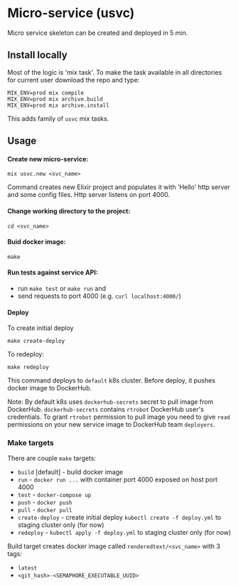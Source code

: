 # Micro-service (usvc)
Micro service skeleton can be created and deployed in 5 min.

## Install locally
Most of the logic is 'mix task'.
To make the task available in all directories for current user
download the repo and type:

```
MIX_ENV=prod mix compile
MIX_ENV=prod mix archive.build
MIX_ENV=prod mix archive.install
```

This adds family of `usvc` mix tasks.

## Usage

#### Create new micro-service:
```
mix usvc.new <svc_name>
```

Command creates new Elixir project and populates it with
'Hello' http server and some config files.
Http server listens on port 4000.

#### Change working directory to the project:
```
cd <svc_name>
```

#### Buid docker image:
```
make
```

#### Run tests against service API:
- run `make test` or `make run` and
- send requests to port 4000 (e.g. `curl localhost:4000/`)

#### Deploy
To create initial deploy
```
make create-deploy
```

To redeploy:
```
make redeploy
```

This command deploys to `default` k8s cluster.
Before deploy, it pushes docker image to DockerHub.

Note: By default k8s uses `dockerhub-secrets` secret to pull image from DockerHub.
`dockerhub-secrets` contains `rtrobot` DockerHub user's credentials.
To grant `rtrobot` permission to pull image
you need to give `read` permissions on your new service image
to DockerHub team `deployers`.

### Make targets
There are couple `make` targets:
- `build` [default] - build docker image
- `run` - `docker run ...` with container port 4000 exposed on host port 4000
- `test` - `docker-compose up`
- `push` - `docker push`
- `pull` - `docker pull`
- `create-deploy` - create initial deploy `kubectl create -f deploy.yml` to staging cluster only (for now)
- `redeploy` - `kubectl apply -f deploy.yml` to staging cluster only (for now)

Build target creates docker image called `renderedtext/<svc_name>`
with 3 tags:
- `latest`
- `<git_hash>-<SEMAPHORE_EXECUTABLE_UUID>`
